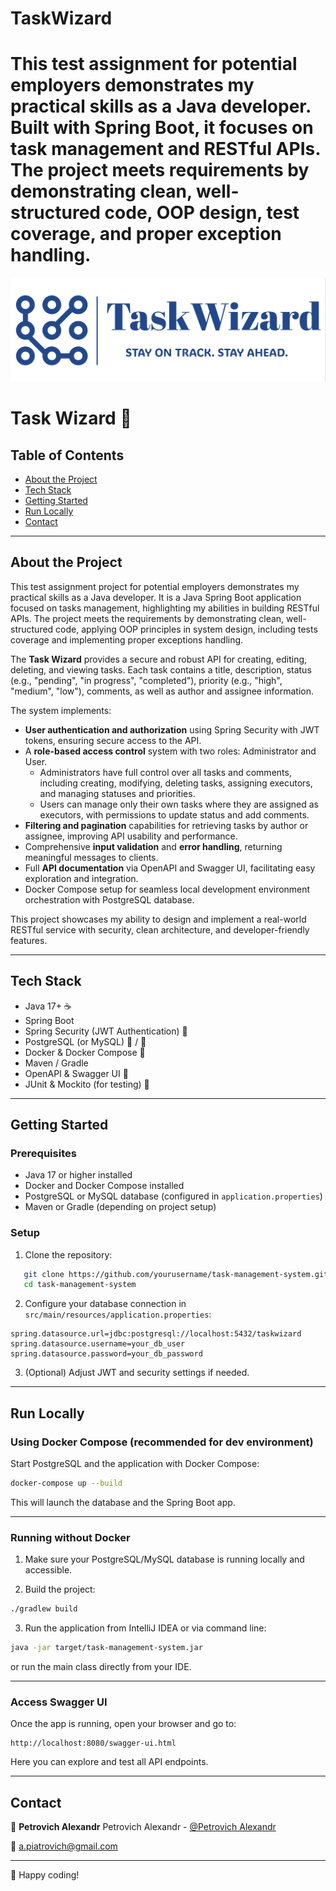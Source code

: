 # TaskWizard
This test assignment for potential employers demonstrates my practical skills as a Java developer. Built with Spring Boot, it focuses on task management and RESTful APIs. The project meets requirements by demonstrating clean, well-structured code, OOP design, test coverage, and proper exception handling.
=======
![](src/main/resources/static/logo.png)

# Task Wizard 📕

## Table of Contents
- [About the Project](#about-the-project)
- [Tech Stack](#tech-stack)
- [Getting Started](#getting-started)
- [Run Locally](#run-locally)
- [Contact](#contact)

---

## About the Project

This test assignment project for potential employers demonstrates my practical skills as a Java developer. It is a Java Spring Boot application focused on tasks management, highlighting my abilities in building RESTful APIs. The project meets the requirements by demonstrating clean, well-structured code, applying OOP principles in system design, including tests coverage and implementing proper exceptions handling.

The **Task Wizard** provides a secure and robust API for creating, editing, deleting, and viewing tasks. Each task contains a title, description, status (e.g., "pending", "in progress", "completed"), priority (e.g., "high", "medium", "low"), comments, as well as author and assignee information.

The system implements:

- **User authentication and authorization** using Spring Security with JWT tokens, ensuring secure access to the API.
- A **role-based access control** system with two roles: Administrator and User.
   - Administrators have full control over all tasks and comments, including creating, modifying, deleting tasks, assigning executors, and managing statuses and priorities.
   - Users can manage only their own tasks where they are assigned as executors, with permissions to update status and add comments.
- **Filtering and pagination** capabilities for retrieving tasks by author or assignee, improving API usability and performance.
- Comprehensive **input validation** and **error handling**, returning meaningful messages to clients.
- Full **API documentation** via OpenAPI and Swagger UI, facilitating easy exploration and integration.
- Docker Compose setup for seamless local development environment orchestration with PostgreSQL database.

This project showcases my ability to design and implement a real-world RESTful service with security, clean architecture, and developer-friendly features.

---

## Tech Stack

* Java 17+ ☕
* Spring Boot  
* Spring Security (JWT Authentication) 🔐  
* PostgreSQL (or MySQL) 🐘 / 🐬  
* Docker & Docker Compose 🐳  
* Maven / Gradle  
* OpenAPI & Swagger UI 📄  
* JUnit & Mockito (for testing) 🧪  

---

## Getting Started

### Prerequisites

- Java 17 or higher installed  
- Docker and Docker Compose installed  
- PostgreSQL or MySQL database (configured in `application.properties`)  
- Maven or Gradle (depending on project setup)  

### Setup

1. Clone the repository:

```bash
   git clone https://github.com/yourusername/task-management-system.git
   cd task-management-system
```

2. Configure your database connection in `src/main/resources/application.properties`:

```properties
spring.datasource.url=jdbc:postgresql://localhost:5432/taskwizard
spring.datasource.username=your_db_user
spring.datasource.password=your_db_password
```

3. (Optional) Adjust JWT and security settings if needed.

---

## Run Locally

### Using Docker Compose (recommended for dev environment)

Start PostgreSQL and the application with Docker Compose:

```bash
docker-compose up --build
```

This will launch the database and the Spring Boot app.

---

### Running without Docker

1. Make sure your PostgreSQL/MySQL database is running locally and accessible.

2. Build the project:

```bash
./gradlew build
```

3. Run the application from IntelliJ IDEA or via command line:

```bash
java -jar target/task-management-system.jar
```

or run the main class directly from your IDE.

---

### Access Swagger UI

Once the app is running, open your browser and go to:

```
http://localhost:8080/swagger-ui.html
```

Here you can explore and test all API endpoints.

---

## Contact

👤 **Petrovich Alexandr**
Petrovich Alexandr - [@Petrovich Alexandr](https://www.linkedin.com/in/alexandr-petrovich/)

📩 a.piatrovich@gmail.com

---
🚀 Happy coding!
```